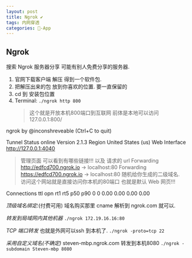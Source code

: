 ```yaml
---
layout: post
title: Ngrok ✔︎
tags: 内网穿透 
categories: -App
---
```


## Ngrok

搜索 Ngrok 服务器分享 可能有别人免费分享的服务器.


1. 官网下载客户端  解压 得到一个软件包.
2. 把解压出来的包 放到你喜欢的位置. 要一直保留的
3. cd 到 安装包位置
4. Terminal:   `./ngrok http 800 ` 
	> 这个就是开放本机800端口到互联网
	> 前体是本地可以访问 127.0.0.1:800/


ngrok by @inconshreveable                                     (Ctrl+C to quit)

Tunnel Status                 online
Version                       2.1.3
Region                        United States (us)
Web Interface                 http://127.0.0.1:4040
> 管理页面  可以看到有哪些链接!!! 以及 请求的 url
Forwarding                    http://edfcd700.ngrok.io -\> localhost:80
Forwarding                    https://edfcd700.ngrok.io -\> localhost:80
> 随机给你生成的二级域名.  
> 访问这个网站就是直接访问你本机的80端口 也就是默认 Web 网页!!!

Connections                   ttl     opn     rt1     rt5     p50     p90
	                          0       0       0.00    0.00    0.00    0.00



*顶级域名绑定:*(付费可用)
域名购买那里 cname 解析到 ngrok.com 就可以.


*转发到局域网内其他机器*
`./ngrok 172.19.16.16:80`


*TCP 端口转发*
也就是外网可以ssh 到本机了.
`./ngrok -proto=tcp 22`



*采用自定义域名(不确定)* steven-mbp.ngrok.com 转发到本机8080
`./ngrok -subdomain Steven-mbp 8080`